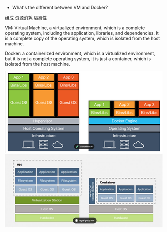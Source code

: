 - What's the different between VM and Docker?

组成
资源消耗
隔离性

VM: Virtual Machine, a virtualized environment, which is a complete operating system, including the application, libraries, and dependencies. It is a complete copy of the operating system, which is isolated from the host machine.

Docker: a containerized environment, which is a virtualized environment, but it is not a complete operating system, it is just a container, which is isolated from the host machine.

![img.png](docker_vm.png)
![img.png](docker_vm2.png)